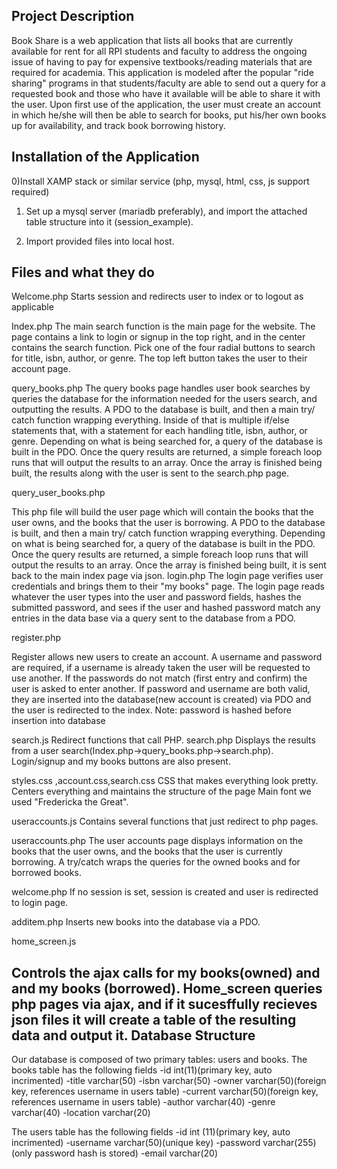 Project Description
-------------------
Book Share is a web application that lists all books that are currently available for rent for all RPI students and faculty to address
the ongoing issue of having to pay for expensive textbooks/reading materials that are required for academia. This application is modeled
after the popular "ride sharing" programs in that students/faculty are able to send out a query for a requested book and those who
have it available will be able to share it with the user. Upon first use of the application, the user must create an account in which
he/she will then be able to search for books, put his/her own books up for availability, and track book borrowing history.

Installation of the Application
-------------------------------

0)Install XAMP stack or similar service (php, mysql, html, css, js support required)

1) Set up a mysql server (mariadb preferably), and import the attached table structure into it (session_example).

2) Import provided files into local host.





Files and what they do
------------------------


Welcome.php
Starts session and redirects user to index or to logout as applicable


Index.php
The main search function is the main page for the website. The page contains a link to login or signup in the top right, and in the center contains the search function. Pick one of the four radial buttons to search for title, isbn, author, or genre. The top left button takes the user to their account page.


query_books.php 
The query books page handles user book searches by queries the database for the information needed for the users search, and outputting the results.
A PDO to the database is built, and then a main try/ catch function wrapping everything. Inside of that is multiple if/else statements that, with a statement for each handling title, isbn, author, or genre. Depending on what is being searched for, a query of the database is built in the PDO. Once the query results are returned, a simple foreach loop runs that will output the results to an array. Once the array is finished being built, the results along with the user is sent to the search.php page.


query_user_books.php 

This php file will build the user page which will contain the books that the user owns, and the books that the user is borrowing.
A PDO to the database is built, and then a main try/ catch function wrapping everything. Depending on what is being searched for, a query of the database is built in the PDO. Once the query results are returned, a simple foreach loop runs that will output the results to an array. Once the array is finished being built, it is sent back to the main index page via json.
login.php The login page verifies user credentials and brings them to their "my books" page.
The login page reads whatever the user types into the user and password fields, hashes the submitted password, and sees if the user and hashed password match any entries in the data base via a query sent to the database from a PDO.


register.php

Register allows new users to create an account.
A username and password are required, if a username is already taken the user will be requested to use another. If the passwords do not match (first entry and confirm) the user is asked to enter another. If password and username are both valid, they are inserted into the database(new account is created) via PDO and the user is redirected to the index.
Note: password is hashed before insertion into database


search.js
Redirect functions that call PHP.
search.php 
Displays the results from a user search(Index.php->query_books.php->search.php). Login/signup and my books buttons are also present.


styles.css ,account.css,search.css
CSS that makes everything look pretty.
Centers everything and maintains the structure of the page
Main font we used "Fredericka the Great".


useraccounts.js 
Contains several functions that just redirect to php pages.


useraccounts.php 
The user accounts page displays information on the books that the user owns, and the books that the user is currently borrowing.
A try/catch wraps the queries for the owned books and for borrowed books.


welcome.php
If no session is set, session is created and user is redirected to login page.


additem.php
Inserts new books into the database via a PDO.


home_screen.js

Controls the ajax calls for my books(owned) and and my books (borrowed).
Home_screen queries php pages via ajax, and if it sucesffully recieves json files it will create a table of the resulting data and output it.
Database Structure
--------------------
Our database is composed of two primary tables: users and books.
The books table has the following fields
-id int(11)(primary key, auto incrimented)
-title varchar(50)
-isbn varchar(50)
-owner varchar(50)(foreign key, references username in users table)
-current varchar(50)(foreign key, references username in users table)
-author varchar(40)
-genre varchar(40)
-location varchar(20)


The users table has the following fields
-id int (11)(primary key, auto incrimented)
-username varchar(50)(unique key)
-password varchar(255)(only password hash is stored)
-email varchar(20)

